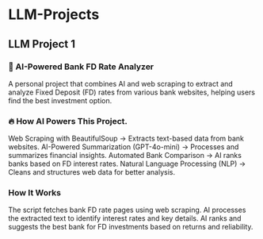 # LLM-Projects
## LLM Project 1
### 🚀 AI-Powered Bank FD Rate Analyzer
 A personal project that combines AI and web scraping to extract and analyze Fixed Deposit (FD) rates from various bank websites, helping users find the best investment option.
### 🔥 How AI Powers This Project.
   Web Scraping with BeautifulSoup → Extracts text-based data from bank websites.
   AI-Powered Summarization (GPT-4o-mini) → Processes and summarizes financial insights.
   Automated Bank Comparison → AI ranks banks based on FD interest rates.
   Natural Language Processing (NLP) → Cleans and structures web data for better analysis.
### How It Works	
   The script fetches bank FD rate pages using web scraping.
   AI processes the extracted text to identify interest rates and key details.
   AI ranks and suggests the best bank for FD investments based on returns and reliability.
